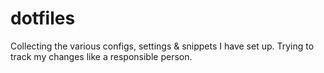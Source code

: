 # dotfiles

Collecting the various configs, settings & snippets I have set up. Trying to track my changes like a responsible person.
